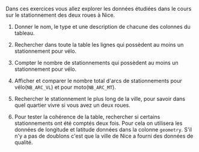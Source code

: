 Dans ces exercices vous allez explorer les données étudiées dans le cours sur le stationnement des deux roues à Nice.

1. Donner le nom, le type et une description de chacune des colonnes du tableau.

2. Rechercher dans toute la table les lignes qui possèdent au moins un stationnement pour vélo.

3. Compter le nombre de stationnements qui possèdent au moins un stationnement pour vélo.

4. Afficher et comparer le nombre total d'arcs de stationnements pour vélo(`NB_ARC_VL`) et pour moto(`NB_ARC_MT`).

5. Rechercher le stationnement le plus long de la ville, pour savoir dans quel quartier vivre si vous avez un deux roues.

6. Pour tester la cohérence de la table, rechercher si certains stationnements ont été comptés deux
   fois. Pour cela on utilisera les données de longitude et latitude données dans la colonne
   `geometry`. S'il n'y a pas de doublons c'est que la ville de Nice a fourni des données de qualité.
